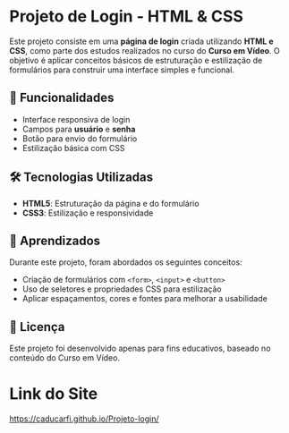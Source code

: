 # Projeto de Login - HTML & CSS

Este projeto consiste em uma **página de login** criada utilizando **HTML e CSS**, como parte dos estudos realizados no curso do **Curso em Vídeo**. O objetivo é aplicar conceitos básicos de estruturação e estilização de formulários para construir uma interface simples e funcional.

## 📌 Funcionalidades
- Interface responsiva de login
- Campos para **usuário** e **senha**
- Botão para envio do formulário
- Estilização básica com CSS

## 🛠 Tecnologias Utilizadas
- **HTML5**: Estruturação da página e do formulário
- **CSS3**: Estilização e responsividade

## 📖 Aprendizados
Durante este projeto, foram abordados os seguintes conceitos:
- Criação de formulários com `<form>`, `<input>` e `<button>`
- Uso de seletores e propriedades CSS para estilização
- Aplicar espaçamentos, cores e fontes para melhorar a usabilidade

## 📜 Licença
Este projeto foi desenvolvido apenas para fins educativos, baseado no conteúdo do Curso em Vídeo.

# Link do Site 
https://caducarfi.github.io/Projeto-login/
